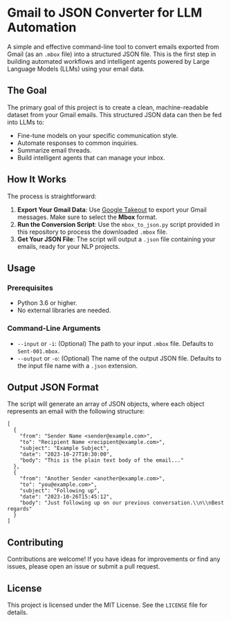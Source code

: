 # **Gmail to JSON Converter for LLM Automation**

A simple and effective command-line tool to convert emails exported from Gmail (as an `.mbox` file) into a structured JSON file. This is the first step in building automated workflows and intelligent agents powered by Large Language Models (LLMs) using your email data.

## **The Goal**

The primary goal of this project is to create a clean, machine-readable dataset from your Gmail emails. This structured JSON data can then be fed into LLMs to:

* Fine-tune models on your specific communication style.  
* Automate responses to common inquiries.  
* Summarize email threads.  
* Build intelligent agents that can manage your inbox.

## **How It Works**

The process is straightforward:

1. **Export Your Gmail Data**: Use [Google Takeout](https://takeout.google.com/) to export your Gmail messages. Make sure to select the **Mbox** format.  
2. **Run the Conversion Script**: Use the `mbox_to_json.py` script provided in this repository to process the downloaded `.mbox` file.  
3. **Get Your JSON File**: The script will output a `.json` file containing your emails, ready for your NLP projects.

## **Usage**

### **Prerequisites**

* Python 3.6 or higher.  
* No external libraries are needed.


### **Command-Line Arguments**

* `--input` or `-i`: (Optional) The path to your input `.mbox` file. Defaults to `Sent-001.mbox`.  
* `--output` or `-o`: (Optional) The name of the output JSON file. Defaults to the input file name with a `.json` extension.

## **Output JSON Format**

The script will generate an array of JSON objects, where each object represents an email with the following structure:

```
[
  {
    "from": "Sender Name <sender@example.com>",
    "to": "Recipient Name <recipient@example.com>",
    "subject": "Example Subject",
    "date": "2023-10-27T10:30:00",
    "body": "This is the plain text body of the email..."
  },
  {
    "from": "Another Sender <another@example.com>",
    "to": "you@example.com>",
    "subject": "Following up",
    "date": "2023-10-26T15:45:12",
    "body": "Just following up on our previous conversation.\\n\\nBest regards"
  }
]

```

## **Contributing**

Contributions are welcome\! If you have ideas for improvements or find any issues, please open an issue or submit a pull request.

## **License**

This project is licensed under the MIT License. See the `LICENSE` file for details.
